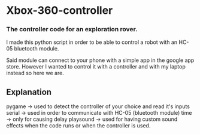 # Xbox-360-controller
### The controller code for an exploration rover.
I made this python script in order to be able to control a robot with an HC-05 bluetooth module.

Said module can connect to your phone with a simple app in the google app store.
However I wanted to control it with a controller and with my laptop instead so here we are.

## Explanation
pygame -> used to detect the controller of your choice and read it's inputs
serial -> used in order to communicate with HC-05 (bluetooth module)
time -> only for causing delay
playsound -> used for having custom sound effects when the code runs or when the controller is used.
